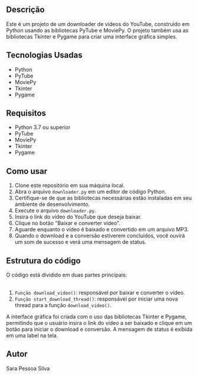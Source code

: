 ## Descrição

Este é um projeto de um downloader de vídeos do YouTube, construído em Python usando as bibliotecas PyTube e MoviePy. O projeto também usa as bibliotecas Tkinter e Pygame para criar uma interface gráfica simples.

## Tecnologias Usadas

- Python
- PyTube
- MoviePy
- Tkinter
- Pygame

## Requisitos

- Python 3.7 ou superior
- PyTube
- MoviePy
- Tkinter
- Pygame

## Como usar

1. Clone este repositório em sua máquina local.<br>
2. Abra o arquivo `downloader.py` em um editor de código Python.<br>
3. Certifique-se de que as bibliotecas necessárias estão instaladas em seu ambiente de desenvolvimento.<br>
4. Execute o arquivo `downloader.py`.<br>
5. Insira o link do vídeo do YouTube que deseja baixar.<br>
6. Clique no botão "Baixar e converter vídeo".<br>
7. Aguarde enquanto o vídeo é baixado e convertido em um arquivo MP3.<br>
8. Quando o download e a conversão estiverem concluídos, você ouvirá um som de sucesso e verá uma mensagem de status.<br>

## Estrutura do código

O código está dividido em duas partes principais:<br><br>

1. `Função download_video()`: responsável por baixar e converter o vídeo.<br>
2. `Função start_download_thread()`: responsável por iniciar uma nova thread para a função `download_video()`.<br>

A interface gráfica foi criada com o uso das bibliotecas Tkinter e Pygame, permitindo que o usuário insira o link do vídeo
a ser baixado e clique em um botão para iniciar o download e conversão. A mensagem de status é exibida em uma label na tela.


## Autor

Sara Pessoa Silva
